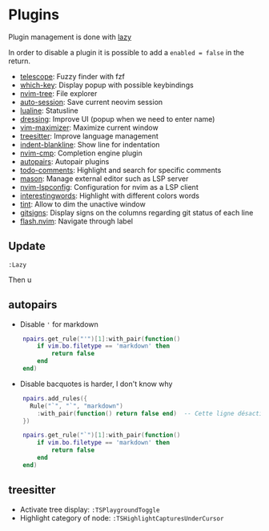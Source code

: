 # Plugins

Plugin management is done with [lazy](https://lazy.folke.io/)

In order to disable a plugin it is possible to add a `enabled = false` in the return.

- [telescope](https://github.com/nvim-telescope/telescope.nvim): Fuzzy finder with fzf
- [which-key](https://github.com/folke/which-key.nvim): Display popup with possible keybindings
- [nvim-tree](https://github.com/nvim-tree/nvim-tree.lua): File explorer
- [auto-session](https://github.com/rmagatti/auto-session): Save current neovim session
- [lualine](https://github.com/nvim-lualine/lualine.nvim): Statusline
- [dressing](https://github.com/stevearc/dressing.nvim): Improve UI (popup when we need to enter name)
- [vim-maximizer](https://github.com/szw/vim-maximizer): Maximize current window
- [treesitter](https://github.com/nvim-treesitter/nvim-treesitter): Improve language management
- [indent-blankline](https://github.com/lukas-reineke/indent-blankline.nvim): Show line for indentation
- [nvim-cmp](https://github.com/hrsh7th/nvim-cmp): Completion engine plugin
- [autopairs](https://github.com/windwp/nvim-autopairs): Autopair plugins
- [todo-comments](https://github.com/folke/todo-comments.nvim): Highlight and search for specific comments
- [mason](https://github.com/williamboman/mason.nvim): Manage external editor such as LSP server
- [nvim-lspconfig](https://github.com/neovim/nvim-lspconfig): Configuration for nvim as a LSP client
- [interestingwords](https://github.com/Mr-LLLLL/interestingwords.nvim): Highlight with different colors words
- [tint](https://github.com/levouh/tint.nvim): Allow to dim the unactive window
- [gitsigns](https://github.com/lewis6991/gitsigns.nvim): Display signs on the columns regarding git status of each line
- [flash.nvim](https://github.com/folke/flash.nvim): Navigate through label

## Update

```vi
:Lazy
```
 Then u

## autopairs

- Disable `'` for markdown

```lua
    npairs.get_rule("'")[1]:with_pair(function()
        if vim.bo.filetype == 'markdown' then
            return false
        end
    end)
```

- Disable bacquotes is harder, I don't know why

```lua
    npairs.add_rules({
      Rule("`", "`", "markdown")
        :with_pair(function() return false end)  -- Cette ligne désactive l'ajout automatique de backquotes
    })

    npairs.get_rule("`")[1]:with_pair(function()
        if vim.bo.filetype == 'markdown' then
            return false
        end
    end)
```

## treesitter

- Activate tree display: `:TSPlaygroundToggle`
- Highlight category of node: `:TSHighlightCapturesUnderCursor`
